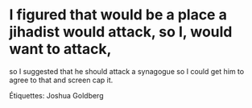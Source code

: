 # I figured that would be a place a jihadist would attack, so I, would want to attack,
so I suggested that he should attack a synagogue so I could get him to agree to
that and screen cap it.

Étiquettes: Joshua Goldberg
